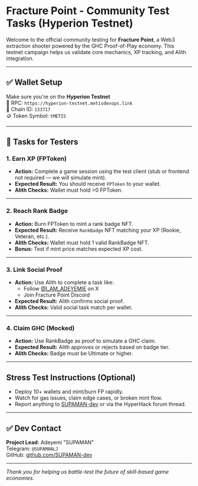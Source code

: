 # Fracture Point - Community Test Tasks (Hyperion Testnet)

Welcome to the official community testing for **Fracture Point**, a Web3 extraction shooter powered by the GHC Proof-of-Play economy. This testnet campaign helps us validate core mechanics, XP tracking, and Alith integration.

---

## ✅ Wallet Setup

Make sure you're on the **Hyperion Testnet**  
🔗 RPC: `https://hyperion-testnet.metisdevops.link`  
🧪 Chain ID: `133717`  
🪙 Token Symbol: `tMETIS`

---

## 📌 Tasks for Testers

### 1. Earn XP (FPToken)

- **Action:** Complete a game session using the test client (stub or frontend not required — we will simulate mint).
- **Expected Result:** You should receive `FPToken` to your wallet.
- **Alith Checks:** Wallet must hold >0 FPToken.

---

### 2. Reach Rank Badge

- **Action:** Burn FPToken to mint a rank badge NFT.
- **Expected Result:** Receive `RankBadge` NFT matching your XP (Rookie, Veteran, etc.).
- **Alith Checks:** Wallet must hold 1 valid RankBadge NFT.
- **Bonus:** Test if mint price matches expected XP cost.

---

### 3. Link Social Proof

- **Action:** Use Alith to complete a task like:
  - Follow [@I_AM_ADEYEMIE](https://x.com/I_AM_ADEYEMIE) on X
  - Join Fracture Point Discord
- **Expected Result:** Alith confirms social proof.
- **Alith Checks:** Valid social task match per wallet.

---

### 4. Claim GHC (Mocked)

- **Action:** Use RankBadge as proof to simulate a GHC claim.
- **Expected Result:** Alith approves or rejects based on badge tier.
- **Alith Checks:** Badge must be Ultimate or higher.

---

##  Stress Test Instructions (Optional)

- Deploy 10+ wallets and mint/burn FP rapidly.
- Watch for gas issues, claim edge cases, or broken mint flow.
- Report anything to [SUPAMAN-dev](https://github.com/SUPAMAN-dev) or via the HyperHack forum thread.

---

## ✅ Dev Contact

**Project Lead:** Adeyemi "SUPAMAN"  
Telegram: `@SUPAMANLJ`  
GitHub: [github.com/SUPAMAN-dev](https://github.com/SUPAMAN-dev)

---

_Thank you for helping us battle-test the future of skill-based game economies._

